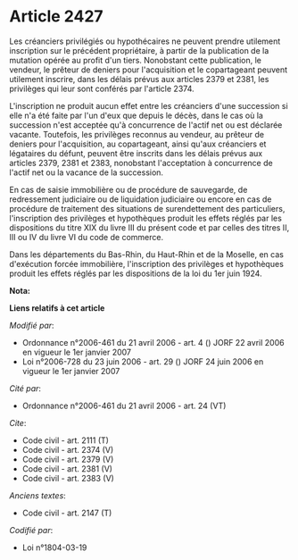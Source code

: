 # Article 2427

Les créanciers privilégiés ou hypothécaires ne peuvent prendre utilement inscription sur le précédent propriétaire, à partir
de la publication de la mutation opérée au profit d'un tiers. Nonobstant cette publication, le vendeur, le prêteur de deniers
pour l'acquisition et le copartageant peuvent utilement inscrire, dans les délais prévus aux articles 2379 et 2381, les
privilèges qui leur sont conférés par l'article 2374. 

L'inscription ne produit aucun effet entre les créanciers d'une succession si elle n'a été faite par l'un d'eux que depuis le
décès, dans le cas où la succession n'est acceptée qu'à concurrence de l'actif net ou est déclarée vacante. Toutefois, les
privilèges reconnus au vendeur, au prêteur de deniers pour l'acquisition, au copartageant, ainsi qu'aux créanciers et
légataires du défunt, peuvent être inscrits dans les délais prévus aux articles 2379, 2381 et 2383, nonobstant l'acceptation
à concurrence de l'actif net ou la vacance de la succession. 

En cas de saisie immobilière ou de procédure de sauvegarde, de redressement judiciaire ou de liquidation judiciaire ou encore
en cas de procédure de traitement des situations de surendettement des particuliers, l'inscription des privilèges et
hypothèques produit les effets réglés par les dispositions du titre XIX du livre III du présent code et par celles des titres
II, III ou IV du livre VI du code de commerce. 

Dans les départements du Bas-Rhin, du Haut-Rhin et de la Moselle, en cas d'exécution forcée immobilière, l'inscription des
privilèges et hypothèques produit les effets réglés par les dispositions de la loi du 1er juin 1924.

**Nota:**



**Liens relatifs à cet article**

_Modifié par_:

  - Ordonnance n°2006-461 du 21 avril 2006 - art. 4 () JORF 22 avril 2006 en vigueur le 1er janvier 2007
  - Loi n°2006-728 du 23 juin 2006 - art. 29 () JORF 24 juin 2006 en vigueur le 1er janvier 2007

_Cité par_:

  - Ordonnance n°2006-461 du 21 avril 2006 - art. 24 (VT)

_Cite_:

  - Code civil - art. 2111 (T)
  - Code civil - art. 2374 (V)
  - Code civil - art. 2379 (V)
  - Code civil - art. 2381 (V)
  - Code civil - art. 2383 (V)

_Anciens textes_:

  - Code civil - art. 2147 (T)

_Codifié par_:

  - Loi n°1804-03-19
